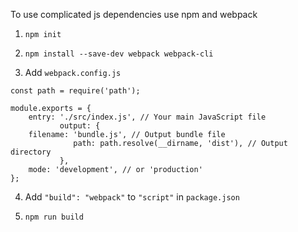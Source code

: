To use complicated js dependencies use npm and webpack 

1. `npm init`

2. `npm install --save-dev webpack webpack-cli`

3. Add `webpack.config.js`

```
const path = require('path');

module.exports = {
    entry: './src/index.js', // Your main JavaScript file
           output: {
    filename: 'bundle.js', // Output bundle file
              path: path.resolve(__dirname, 'dist'), // Output directory
           },
    mode: 'development', // or 'production'
};
```

4. Add `"build": "webpack"` to `"script"` in `package.json`

5. `npm run build`
